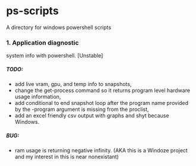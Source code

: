 # ps-scripts
A directory for windows powershell scripts

### 1. Application diagnostic
system info with powershell. [Unstable]

##### TODO:
  - add live vram, gpu, and temp info to snapshots,
  - change the get-process command so it returns program level hardware usage information,
  - add conditional to end snapshot loop after the program name provided by the -program argument is missing from the proclist,
  - add an excel friendly csv output with graphs and shyt because Windows.
##### BUG:
  - ram usage is returning negative infinity. (AKA this is a Windoze project and my interest in this is near nonexistant)
